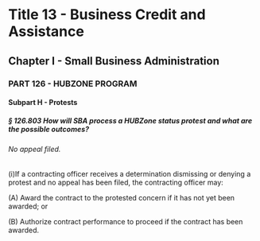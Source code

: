 
# Title 13 - Business Credit and Assistance
## Chapter I - Small Business Administration
### PART 126 - HUBZONE PROGRAM
#### Subpart H - Protests
##### § 126.803 How will SBA process a HUBZone status protest and what are the possible outcomes?
###### No appeal filed.

(i)If a contracting officer receives a determination dismissing or denying a protest and no appeal has been filed, the contracting officer may:

(A) Award the contract to the protested concern if it has not yet been awarded; or

(B) Authorize contract performance to proceed if the contract has been awarded.

